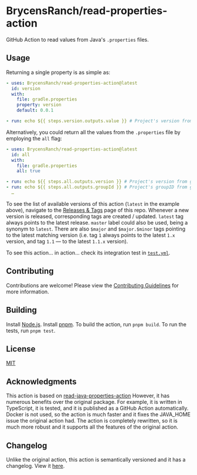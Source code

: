 # BrycensRanch/read-properties-action

GitHub Action to read values from Java's `.properties` files.

## Usage

Returning a single property is as simple as:

```yaml
- uses: BrycensRanch/read-properties-action@latest
  id: version
  with:
    file: gradle.properties
    property: version
    default: 0.0.1

- run: echo ${{ steps.version.outputs.value }} # Project's version from gradle.properties or 0.0.1 if it is not defined there
```

Alternatively, you could return all the values from the `.properties` file by employing the `all` flag:

```yaml
- uses: BrycensRanch/read-properties-action@latest
  id: all
  with:
    file: gradle.properties
    all: true

- run: echo ${{ steps.all.outputs.version }} # Project's version from gradle.properties
- run: echo ${{ steps.all.outputs.groupId }} # Project's groupID from gradle.properties
  …
```

To see the list of available versions of this action (`latest` in the example above), navigate to the [Releases & Tags](https://github.com/BrycensRanch/read-properties-action/tags) page of this repo.
Whenever a new version is released, corresponding tags are created / updated.
`latest` tag always points to the latest release.
`master` label could also be used, being a synonym to `latest`.
There are also `$major` and `$major.$minor` tags pointing to the latest matching version (i.e. tag `1` always points to the latest `1.x` version, and tag `1.1` — to the latest `1.1.x` version).

To see this action… in action… check its integration test in [`test.yml`](.github/workflows/test.yml).

## Contributing

Contributions are welcome! Please view the [Contributing Guidelines](CONTRIBUTING.md) for more information.

## Building

Install [Node.js](https://nodejs.org/en/).
Install [pnpm](https://pnpm.js.org/).
To build the action, run `pnpm build`.
To run the tests, run `pnpm test`.

## License

[MIT](LICENSE)

## Acknowledgments

This action is based on [read-java-properties-action](https://github.com/madhead/read-java-properties/)
However, it has numerous benefits over the original package. For example, it is written in TypeScript, it is tested, and it is published as a GitHub Action automatically.
Docker is not used, so the action is much faster and it fixes the JAVA_HOME issue the original action had.
The action is completely rewritten, so it is much more robust and it supports all the features of the original action.

## Changelog

Unlike the original action, this action is semantically versioned and it has a changelog. View it [here](CHANGELOG.md).
